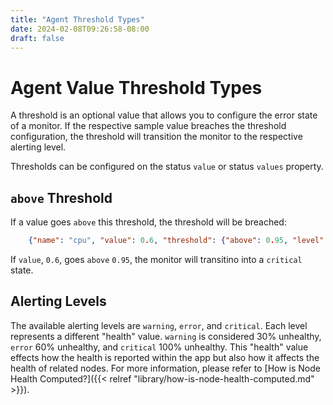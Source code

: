 ```yaml
---
title: "Agent Threshold Types"
date: 2024-02-08T09:26:58-08:00
draft: false
---
```


# Agent Value Threshold Types

A threshold is an optional value that allows you to configure the error state of a monitor. If the respective sample value breaches the threshold configuration, the threshold will transition the monitor to the respective alerting level.

Thresholds can be configured on the status `value` or status `values` property.

## `above` Threshold

If a value goes `above` this threshold, the threshold will be breached:

```json
    {"name": "cpu", "value": 0.6, "threshold": {"above": 0.95, "level": "critical"}},
```

If `value`, `0.6`, goes `above` `0.95`, the monitor will transitino into a `critical` state.

## Alerting Levels

The available alerting levels are `warning`, `error`, and `critical`. Each level represents a different "health" value. `warning` is considered 30% unhealthy, `error` 60% unhealthy, and `critical` 100% unhealthy. This "health" value effects how the health is reported within the app but also how it affects the health of related nodes. For more information, please refer to [How is Node Health Computed?]({{< relref "library/how-is-node-health-computed.md" >}}).
